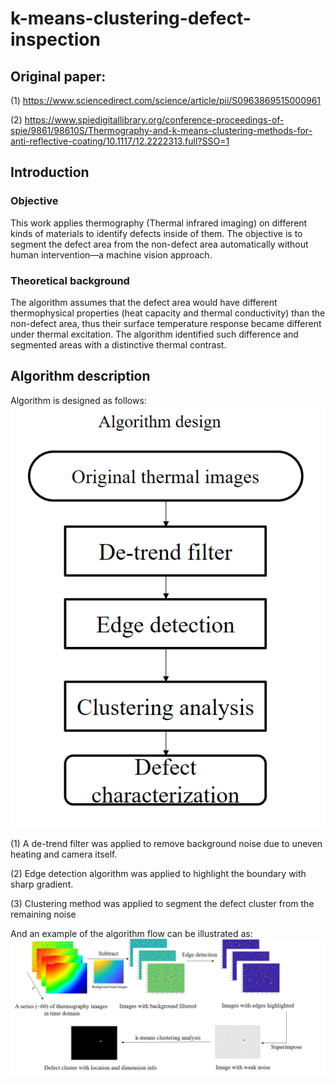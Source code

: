 # k-means-clustering-defect-inspection

## Original paper: 
(1) https://www.sciencedirect.com/science/article/pii/S0963869515000961 

(2) https://www.spiedigitallibrary.org/conference-proceedings-of-spie/9861/98610S/Thermography-and-k-means-clustering-methods-for-anti-reflective-coating/10.1117/12.2222313.full?SSO=1
## Introduction
### Objective
This work applies thermography (Thermal infrared imaging) on different kinds of materials to identify defects inside of them. The objective is to segment the defect area from the non-defect area automatically without human intervention—a machine vision approach.
### Theoretical background
The algorithm assumes that the defect area would have different thermophysical properties (heat capacity and thermal conductivity) than the non-defect area, thus their surface temperature response became different under thermal excitation. The algorithm identified such difference and segmented areas with a distinctive thermal contrast. 
## Algorithm description
Algorithm is designed as follows:
![Fig 1-1 Algorithm flow](https://github.com/zhouxf53/k-means-clustering-defect-inspection/blob/master/1.png)

(1) A de-trend filter was applied to remove background noise due to uneven heating and camera itself. 

(2) Edge detection algorithm was applied to highlight the boundary with sharp gradient.

(3) Clustering method was applied to segment the defect cluster from the remaining noise

And an example of the algorithm flow can be illustrated as:
![Fig 1-2 Algorithm visualization](https://github.com/zhouxf53/k-means-clustering-defect-inspection/blob/master/2.png)
